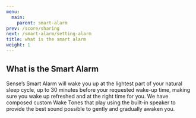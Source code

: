 ```yaml
---
menu:
  main:
    parent: smart-alarm
prev: /score/sharing
next: /smart-alarm/setting-alarm
title: what is the smart alarm
weight: 1
---
```


## What is the Smart Alarm


Sense’s Smart Alarm will wake you up at the lightest part of your natural sleep cycle, up to 30 minutes before your requested wake-up time, making sure you wake up refreshed and at the right time for you. We have composed custom Wake Tones that play using the built-in speaker to provide the best sound possible to gently and gradually awaken you.
